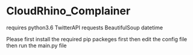 # CloudRhino_Complainer
 requires python3.6
 TwitterAPI
 requests
 BeautifulSoup
 datetime

 Please first install the required pip packeges first then edit the config file then run the main.py file
